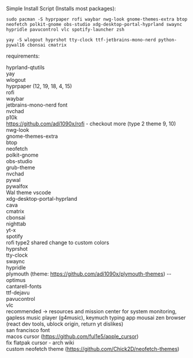 Simple Install Script (Installs most packages):
```
sudo pacman -S hyprpaper rofi waybar nwg-look gnome-themes-extra btop neofetch polkit-gnome obs-studio xdg-desktop-portal-hyprland swaync hypridle pavucontrol vlc spotify-launcher zsh
```

```
yay -S wlogout hyprshot tty-clock ttf-jetbrains-mono-nerd python-pywal16 cbonsai cmatrix
```

requirements:

hyprland-qtutils\
yay\
wlogout\
hyprpaper (12, 19, 18, 4, 15)\
rofi\
waybar\
jetbrains-mono-nerd font\
nvchad\
p10k\
https://github.com/adi1090x/rofi - checkout more (type 2 theme 9, 10)\
nwg-look\
gnome-themes-extra\
btop\
neofetch\
polkit-gnome\
obs-studio\
grub-theme\
nvchad\
pywal\
pywalfox\
Wal theme vscode\
xdg-desktop-portal-hyprland\
cava\
cmatrix\
cbonsai\
nighttab\
yt-x\
spotify\
rofi type2 shared change to custom colors\
hyprshot\
tty-clock\
swaync\
hypridle\
plymouth (theme: https://github.com/adi1090x/plymouth-themes) -- optimus\
  cantarell-fonts\
  ttf-dejavu\
pavucontrol\
vlc\
recommended -> resources and mission center for system monitoring, gapless music player (g4music), keymuch typing app mousai zen browser (react dev tools, ublock origin, return yt dislikes)\
san francisco font\
macos cursor (https://github.com/ful1e5/apple_cursor) \
fix flatpak cursor - arch wiki\
custom neofetch theme (https://github.com/Chick2D/neofetch-themes)
